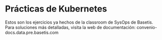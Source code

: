 # Prácticas de Kubernetes
Estos son los ejercicios ya hechos de la classroom de SysOps de Basetis. Para soluciones más detalladas, visita la web de documentación: convenio-docs.data.pre.basetis.com